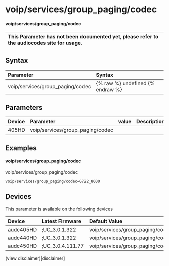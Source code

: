 ﻿---
description: voip/services/group_paging/codec
search: false
---

# voip/services/group_paging/codec

#### voip/services/group_paging/codec


| This Parameter has not been documented yet, please refer to the audiocodes site for usage.  |
| :--- |

## Syntax
| Parameter | Syntax |
| :--- | :--- |
|voip/services/group_paging/codec | {% raw %} undefined {% endraw %} |

## Parameters
|Device|Parameter|value|Description|
|:---|:---|:---|:---|
| 405HD | voip/services/group_paging/codec |  |  |

## Examples
#### voip/services/group_paging/codec

voip/services/group_paging/codec

```
voip/services/group_paging/codec=G722_8000
```

## Devices
This parameter is available on the following devices

| Device | Latest Firmware | Default Value |
|:---|:---|:---|
| audc405HD | ;UC_3.0.1.322 | voip/services/group_paging/codec=G722_8000 
| audc440HD | ;UC_3.0.1.322 | voip/services/group_paging/codec=G722_8000 
| audc450HD | ;UC_3.0.4.111.77 | voip/services/group_paging/codec=G722_8000 

(view disclaimer)[disclaimer]
